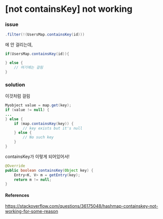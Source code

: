 # [not containsKey] not working

### issue

```java
.filter(!(UsersMap.containsKey(id)))
```

에 안 걸리는데,

```java
if(UsersMap.containsKey(id)){

} else {
    // 여기에는 걸림
}
```

### solution

이것처럼 걸림

```java
Myobject value = map.get(key);
if (value != null) {
...
} else {
    if (map.containsKey(key)) {
        // key exists but it's null
    } else {
        // No such key
    }
}
```

containsKey가 이렇게 되어있어서!

```java
@Override
public boolean containsKey(Object key) {
    Entry<K, V> m = getEntry(key);
    return m != null;
}
```

#### References

https://stackoverflow.com/questions/36175048/hashmap-containskey-not-working-for-some-reason
